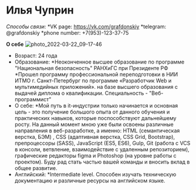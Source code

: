 # Илья Чуприн
_Способы связи:_
    *VK page: https://vk.com/grafdonskiy
    *telegram: @grafdonskiy
    *phone number: +7(953)-123-37-75

**О себе**
![photo_2022-03-22_09-17-46](https://user-images.githubusercontent.com/86683685/172211122-e2d9f5cd-76a5-4b09-8817-1396973c166b.jpg)
* Возраст: 24 года
* Образование:
    *Неоконченное высшее образование по программе "Национальная безопасность" РАНХиГС при Президенте РФ
    *Прошел программу профессиональной переподготовки в НИИ ИТМО г. Санкт-Петербург по программе «Разработчик Web и мультимедийных приложений». на базе высшего образования с выдачей диплома о квалификации. Специальность - "Веб-программист"
* О себе:
    *Мой путь в it-индустрии только начинается и основная цель - это получение большого опыта от данного обучения и практических навыков, которые поспособствуют дальнейшему росту. На данный момент мною уже были освоены различные направления в веб-разработке, а именно: HTML (семантическая верстка, БЭМ) , CSS (адаптивная верстка, CSS Grid, Bootstrap), препроцессоры (SASS), JavaScript (ES5, ES6), Gulp, Git (работа с VCS в консоли, ветвление, взаимодействие с удаленным репозиторием), графические редакторы figma и Photoshop (на уровне работы с проектом). Буду рад стать частью вашей команды и вносить вклад в общее развитие.
* Английский:
  *Intermediate level. Способен изучать техническую документацию и различные ресурсы на английском языке.
    